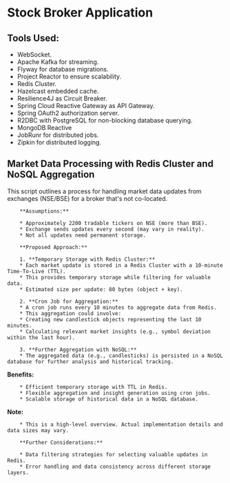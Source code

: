 # Stock Broker Application

## Tools Used:

* WebSocket.
* Apache Kafka for streaming.
* Flyway for database migrations.
* Project Reactor to ensure scalability.
* Redis Cluster.
* Hazelcast embedded cache.
* Resilience4J as Circuit Breaker.
* Spring Cloud Reactive Gateway as API Gateway.
* Spring OAuth2 authorization server.
* R2DBC with PostgreSQL for non-blocking database querying.
* MongoDB Reactive
* JobRunr for distributed jobs.
* Zipkin for distributed logging.


## Market Data Processing with Redis Cluster and NoSQL Aggregation

This script outlines a process for handling market data updates from exchanges (NSE/BSE) for a broker that's not co-located.

        **Assumptions:**

        * Approximately 2200 tradable tickers on NSE (more than BSE).
        * Exchange sends updates every second (may vary in reality).
        * Not all updates need permanent storage.

        **Proposed Approach:**

        1. **Temporary Storage with Redis Cluster:**
        * Each market update is stored in a Redis Cluster with a 10-minute Time-To-Live (TTL).
        * This provides temporary storage while filtering for valuable data.
        * Estimated size per update: 80 bytes (object + key).

        2. **Cron Job for Aggregation:**
        * A cron job runs every 10 minutes to aggregate data from Redis.
        * This aggregation could involve:
        * Creating new candlestick objects representing the last 10 minutes.
        * Calculating relevant market insights (e.g., symbol deviation within the last hour).

        3. **Further Aggregation with NoSQL:**
        * The aggregated data (e.g., candlesticks) is persisted in a NoSQL database for further analysis and historical tracking.

**Benefits:**

        * Efficient temporary storage with TTL in Redis.
        * Flexible aggregation and insight generation using cron jobs.
        * Scalable storage of historical data in a NoSQL database.

**Note:**

        * This is a high-level overview. Actual implementation details and data sizes may vary.

        **Further Considerations:**

        * Data filtering strategies for selecting valuable updates in Redis.
        * Error handling and data consistency across different storage layers. 